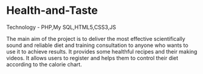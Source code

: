 # Health-and-Taste


Technology - PHP,My SQL,HTML5,CSS3,JS



The main aim of the project is to deliver the most effective scientifically sound and reliable diet and training consultation to anyone
who wants to use it to achieve results. It provides some healthful recipes and their making videos. It allows users to register and helps
them to control their diet according to the calorie chart.

